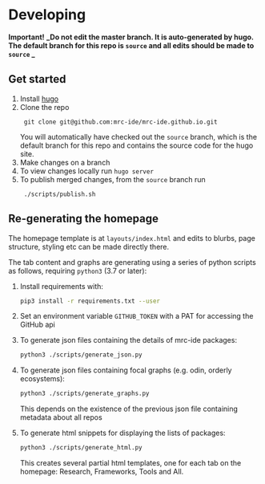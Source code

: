 # Developing

**Important!** **_Do not edit the master branch. It is auto-generated by hugo. 
The default branch for this repo is `source` and all edits should be made to `source` _**

## Get started
1. Install [hugo](https://gohugo.io/)
1. Clone the repo
    ```
     git clone git@github.com:mrc-ide/mrc-ide.github.io.git
    ```
    You will automatically have checked out the `source` branch, which is the default branch for this repo and contains 
    the source code for the hugo site.
1. Make changes on a branch
1. To view changes locally run `hugo server`
1. To publish merged changes, from the `source` branch run
    ```
     ./scripts/publish.sh
    ```
    
## Re-generating the homepage
The homepage template is at `layouts/index.html` and edits to blurbs, 
page structure, styling etc can be made directly there.

The tab content and graphs are generating using a series of python scripts as 
follows, requiring `python3` (3.7 or later):

1. Install requirements with:
    ```bash
    pip3 install -r requirements.txt --user
    ```

1. Set an environment variable `GITHUB_TOKEN` with a PAT for accessing the GitHub api

1. To generate json files containing the details of mrc-ide packages:
    ```bash
    python3 ./scripts/generate_json.py
    ```

1. To generate json files containing focal graphs (e.g. odin, orderly ecosystems):
    ```bash
    python3 ./scripts/generate_graphs.py 
    ```
    This depends on the existence of the previous json file containing metadata about all repos

1. To generate html snippets for displaying the lists of packages:
    ```bash
    python3 ./scripts/generate_html.py
    ```
    This creates several partial html templates, one for each tab on the homepage:
    Research, Frameworks, Tools and All.
